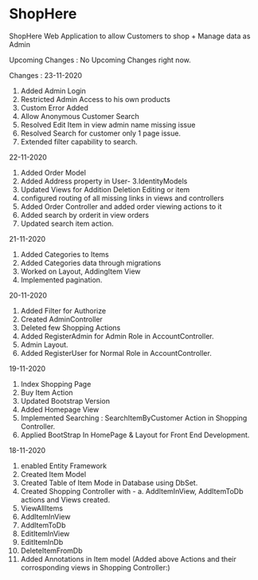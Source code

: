 # ShopHere
ShopHere Web Application to allow Customers to shop + Manage data as Admin

Upcoming Changes :
  No Upcoming Changes right now.

Changes : 
23-11-2020
  1. Added Admin Login
  2. Restricted Admin Access to his own products
  3. Custom Error Added
  4. Allow Anonymous Customer Search
  5. Resolved Edit Item in view admin name missing issue
  6. Resolved Search for customer only 1 page issue.
  7. Extended filter capability to search.
  
22-11-2020
  1. Added Order Model
  2. Added Address property in User- 3.IdentityModels
  4. Updated Views for Addition Deletion Editing or item
  5. configured routing of all missing links in views and controllers
  6. Added Order Controller and added order viewing actions to it
  7. Added search by orderit in view orders
  8. Updated search item action.


  
21-11-2020
  1. Added Categories to Items
  2. Added Categories data through migrations
  3. Worked on Layout, AddingItem View
  4. Implemented pagination.
  
  
20-11-2020
  1. Added Filter for Authorize
  2. Created AdminController
  3. Deleted few Shopping Actions
  4. Added RegisterAdmin for Admin Role in AccountController.
  5. Admin Layout. 
  6. Added RegisterUser for Normal Role in AccountController.
  
19-11-2020
  1. Index Shopping Page
  2. Buy Item Action 
  3. Updated Bootstrap Version
  4. Added Homepage View
  5. Implemented Searching : SearchItemByCustomer Action in Shopping Controller.
  6. Applied BootStrap In HomePage & Layout for Front End Development.



18-11-2020 
  1. enabled Entity Framework
  2. Created Item Model
  3. Created Table of Item Mode in Database using DbSet.
  4. Created Shopping Controller with -
      a. AddItemInView, AddItemToDb actions and Views created.
  5. ViewAllItems
  6. AddItemInView
  7. AddItemToDb
  8. EditItemInView
  9. EditItemInDb
  10. DeleteItemFromDb
  11. Added Annotations in Item model
    (Added above Actions and their corrosponding views in Shopping Controller:)
